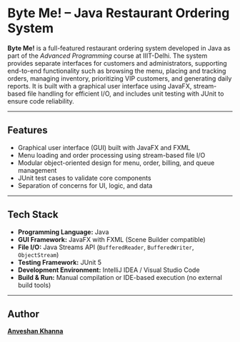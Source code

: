 # Byte Me! – Java Restaurant Ordering System

**Byte Me!** is a full-featured restaurant ordering system developed in Java as part of the *Advanced Programming* course at IIIT-Delhi. The system provides separate interfaces for customers and administrators, supporting end-to-end functionality such as browsing the menu, placing and tracking orders, managing inventory, prioritizing VIP customers, and generating daily reports. It is built with a graphical user interface using JavaFX, stream-based file handling for efficient I/O, and includes unit testing with JUnit to ensure code reliability.

---

## Features

- Graphical user interface (GUI) built with JavaFX and FXML
- Menu loading and order processing using stream-based file I/O
- Modular object-oriented design for menu, order, billing, and queue management
- JUnit test cases to validate core components
- Separation of concerns for UI, logic, and data

---

## Tech Stack

- **Programming Language:** Java  
- **GUI Framework:** JavaFX with FXML (Scene Builder compatible)  
- **File I/O:** Java Streams API (`BufferedReader`, `BufferedWriter`, `ObjectStream`)  
- **Testing Framework:** JUnit 5  
- **Development Environment:** IntelliJ IDEA / Visual Studio Code  
- **Build & Run:** Manual compilation or IDE-based execution (no external build tools)

---

## Author

[**Anveshan Khanna**](https://github.com/AnveshanK) 
